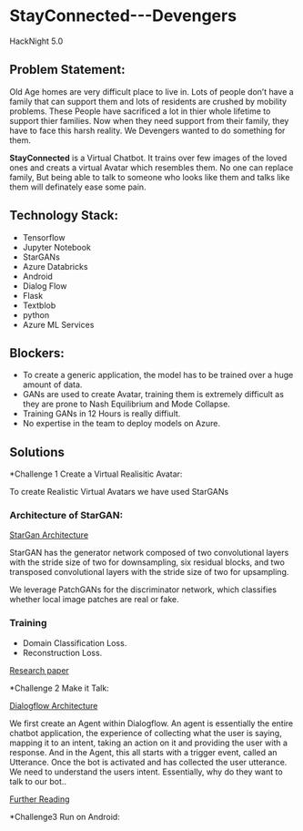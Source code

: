 # StayConnected---Devengers
HackNight 5.0 


## Problem Statement:

Old Age homes are very difficult place to live in. Lots of people don’t have a family that can support them and lots of residents are crushed by mobility problems. These People have sacrificed a lot in thier whole lifetime to support thier families. Now when they need support from their family, they have to face this harsh reality. We Devengers wanted to do something for them. 

**StayConnected** is a Virtual Chatbot. It trains over few images of the loved ones and creats a virtual Avatar which resembles them. No one can replace family, But being able to talk to someone who looks like them and talks like them will definately ease some pain. 


## Technology Stack:

* Tensorflow
* Jupyter Notebook
* StarGANs
* Azure Databricks
* Android
* Dialog Flow
* Flask
* Textblob
* python
* Azure ML Services


## Blockers:

* To create a generic application, the model has to be trained over a huge amount of data. 
* GANs are used to create Avatar, training them is extremely difficult as they are prone to Nash Equilibrium and Mode Collapse.
* Training GANs in 12 Hours is really diffiult. 
* No expertise in the team to deploy models on Azure. 


## Solutions

*Challenge 1 Create a Virtual Realisitic Avatar:

To create Realistic Virtual Avatars we have used StarGANs

### Architecture of StarGAN:

[StarGan Architecture](Asset/StarGAN_Architecture.png)

StarGAN has the generator network composed of two convolutional layers with the stride size of two for downsampling, six residual blocks, and two transposed convolutional layers with the stride size of two for upsampling.

We leverage PatchGANs for the discriminator network, which classifies whether local image patches are real or fake. 

### Training 

* Domain Classification Loss. 
* Reconstruction Loss.


[Research paper](https://arxiv.org/pdf/1711.09020.pdf)


*Challenge 2 Make it Talk:


[Dialogflow Architecture](Asset/dailogflow_architecture.png)

We first create an Agent within Dialogflow. An agent is essentially the entire chatbot application, the experience of collecting what the user is saying, mapping it to an intent, taking an action on it and providing the user with a response. And in the Agent, this all starts with a trigger event, called an Utterance. Once the bot is activated and has collected the user utterance. We need to understand the users intent. Essentially, why do they want to talk to our bot..

[Further Reading](https://medium.com/google-cloud/deconstructing-chatbots-getting-started-with-dialogflow-4f91deb32135)


*Challenge3 Run on Android:




